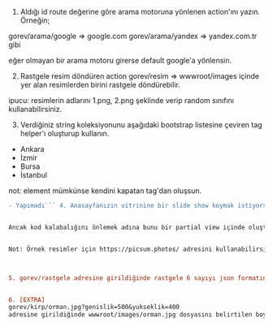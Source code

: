 1. Aldığı id route değerine göre arama motoruna yönlenen action'ını yazın. Örneğin;


gorev/arama/google => google.com
gorev/arama/yandex => yandex.com.tr gibi


eğer olmayan bir arama motoru girerse default google'a yönlensin.


2. Rastgele resim döndüren action
gorev/resim => wwwroot/images içinde yer alan resimlerden birini rastgele döndürebilir.


ipucu: resimlerin adlarını 1.png, 2.png şeklinde verip random sınıfını kullanabilirsiniz.


3. Verdiğiniz string koleksiyonunu aşağıdaki bootstrap listesine çeviren tag helper'ı oluşturup kullanın.


<listele ogeler="dizi" />


<ul class="list-group">
  <li class="list-group-item">Ankara</li>
  <li class="list-group-item">İzmir</li>
  <li class="list-group-item">Bursa</li>
  <li class="list-group-item">İstanbul</li>
</ul>


not: element mümkünse kendini kapatan tag'dan oluşsun.

```diff
- Yapımadı``` 4. Anasayfanızın vitrinine bir slide show koymak istiyorsunuz. Burada sitenizle ilgili bazı görseller dönecektir. Bunun için https://getbootstrap.com/docs/5.1/components/carousel/#with-captions adresindeki carousel'i kullanabilirsiniz.


Ancak kod kalabalığını önlemek adına bunu bir partial view içinde oluşturup sayfanıza dahil etmeniz istenmektedir.


Not: Örnek resimler için https://picsum.photos/ adresini kullanabilirsiniz.



5. gorev/rastgele adresine girildiğinde rastgele 6 sayıyı json formatında döndürsün.


6. [EXTRA] 
gorev/kirp/orman.jpg?genislik=500&yukseklik=400
adresine girildiğinde wwwroot/images/orman.jpg dosyasını belirtilen boyutlarda kırparak resim dosyası olarak döndürsün.
